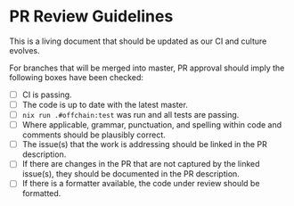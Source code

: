 # PR Review Guidelines
This is a living document that should be updated as our CI and culture evolves.

For branches that will be merged into master, PR approval should imply the following boxes have been checked:
- [ ] CI is passing.
- [ ] The code is up to date with the latest master.
- [ ] `nix run .#offchain:test` was run and all tests are passing.
- [ ] Where applicable, grammar, punctuation, and spelling within code and comments should be plausibly correct.
- [ ] The issue(s) that the work is addressing should be linked in the PR description.
- [ ] If there are changes in the PR that are not captured by the linked issue(s), they should be documented in the PR description.
- [ ] If there is a formatter available, the code under review should be formatted. 
